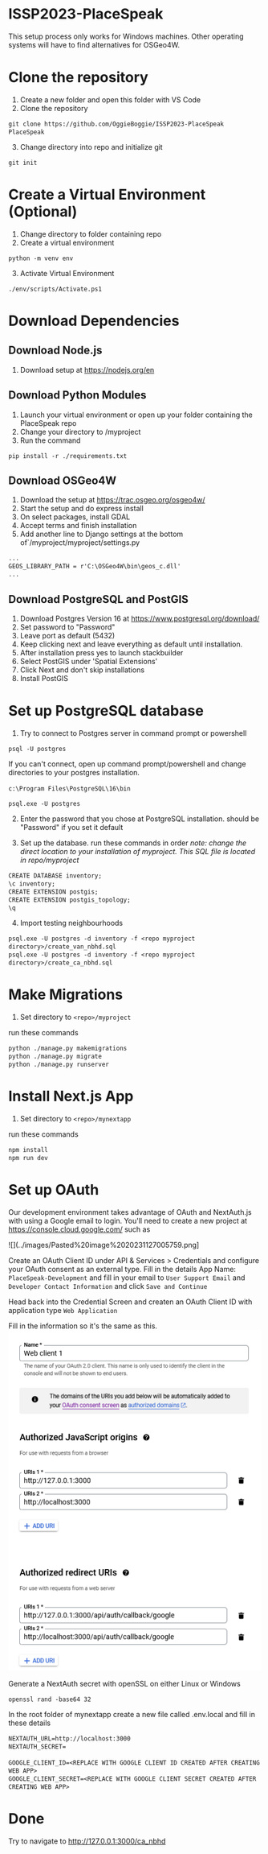 # ISSP2023-PlaceSpeak

This setup process only works for Windows machines. Other operating systems will have to find alternatives for OSGeo4W.
# Clone the repository

1. Create a new folder and open this folder with VS Code
2. Clone the repository
```
git clone https://github.com/OggieBoggie/ISSP2023-PlaceSpeak PlaceSpeak
```
3. Change directory into repo and initialize git
```
git init
```
# Create a Virtual Environment (Optional)

1. Change directory to folder containing repo
2. Create a virtual environment
```
python -m venv env
```
3. Activate Virtual Environment
```
./env/scripts/Activate.ps1
```

# Download Dependencies

## Download Node.js

1. Download setup at https://nodejs.org/en

## Download Python Modules

1. Launch your virtual environment or open up your folder containing the PlaceSpeak repo
2. Change your directory to /myproject
3. Run the command
```
pip install -r ./requirements.txt
```
## Download OSGeo4W

1. Download the setup at https://trac.osgeo.org/osgeo4w/
2. Start the setup and do express install
3. On select packages, install GDAL
4. Accept terms and finish installation
5. Add another line to Django settings at the bottom of`<repo>/myproject/myproject/settings.py
```
...
GEOS_LIBRARY_PATH = r'C:\OSGeo4W\bin\geos_c.dll'
...
```

## Download PostgreSQL and PostGIS

1. Download Postgres Version 16 at https://www.postgresql.org/download/
2. Set password to "Password"
4. Leave port as default (5432)
5. Keep clicking next and leave everything as default until installation.
6. After installation press yes to launch stackbuilder
7. Select PostGIS under 'Spatial Extensions'
8. Click Next and don't skip installations
9. Install PostGIS

# Set up PostgreSQL database

1. Try to connect to Postgres server in command prompt or powershell
```
psql -U postgres
```

If you can't connect, open up command prompt/powershell and change directories to your postgres installation.

`c:\Program Files\PostgreSQL\16\bin`

```
psql.exe -U postgres
```

2. Enter the password that you chose at PostgreSQL installation. 
	should be "Password" if you set it default

3. Set up the database. run these commands in order *note: change the direct location to your installation of myproject. This SQL file is located in repo/myproject*
```
CREATE DATABASE inventory;
\c inventory;
CREATE EXTENSION postgis;
CREATE EXTENSION postgis_topology;
\q
```

4. Import testing neighbourhoods
```
psql.exe -U postgres -d inventory -f <repo myproject directory>/create_van_nbhd.sql
psql.exe -U postgres -d inventory -f <repo myproject directory>/create_ca_nbhd.sql
```

# Make Migrations

1. Set directory to `<repo>/myproject`

run these commands
```
python ./manage.py makemigrations
python ./manage.py migrate
python ./manage.py runserver
```

# Install Next.js App

1. Set directory to `<repo>/mynextapp`

run these commands
```
npm install
npm run dev
```

# Set up OAuth

Our development environment takes advantage of OAuth and NextAuth.js with using a Google email to login. You'll need to create a new project at https://console.cloud.google.com/ such as

![](../images/Pasted%20image%2020231127005759.png]

Create an OAuth Client ID under API & Services > Credentials and configure your OAuth consent as an external type. Fill in the details App Name: `PlaceSpeak-Development` and fill in your email to `User Support Email` and `Developer Contact Information` and click `Save and Continue`

Head back into the Credential Screen and createn an OAuth Client ID with application type `Web Application`

Fill in the information so it's the same as this.
![](./images/Pasted%20image%2020231127015826.png)

Generate a NextAuth secret with openSSL on either Linux or Windows

```
openssl rand -base64 32
```

In the root folder of mynextapp create a new file called .env.local and fill in these details

```tsx
NEXTAUTH_URL=http://localhost:3000
NEXTAUTH_SECRET=

GOOGLE_CLIENT_ID=<REPLACE WITH GOOGLE CLIENT ID CREATED AFTER CREATING WEB APP>
GOOGLE_CLIENT_SECRET=<REPLACE WITH GOOGLE CLIENT SECRET CREATED AFTER CREATING WEB APP>
```

# Done

Try to navigate to http://127.0.0.1:3000/ca_nbhd

